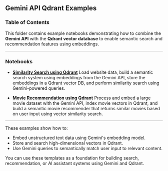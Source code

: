 ## Gemini API Qdrant Examples

### Table of Contents

This folder contains example notebooks demonstrating how to combine the **Gemini API** with the **Qdrant vector database** to enable semantic search and recommendation features using embeddings.

---

### Notebooks

* **[Similarity Search using Qdrant](../examples/qdrant/Qdrant_similarity_search.ipynb)**
  Load website data, build a semantic search system using embeddings from the Gemini API, store the embeddings in a Qdrant vector DB, and perform similarity search using Gemini-powered queries.

* **[Movie Recommendation using Qdrant](../examples/qdrant/Movie_Recommendation.ipynb)**
  Process and embed a large movie dataset with the Gemini API, index movie vectors in Qdrant, and build a semantic movie recommender that returns similar movies based on user input using vector similarity search.

---

These examples show how to:

* Embed unstructured text data using Gemini's embedding model.
* Store and search high-dimensional vectors in Qdrant.
* Use Gemini queries to semantically match user input to relevant content.

You can use these templates as a foundation for building search, recommendation, or AI assistant systems using Gemini and Qdrant.